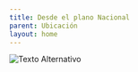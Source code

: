 ```yaml
---
title: Desde el plano Nacional
parent: Ubicación
layout: home
---
```


![Texto Alternativo](ruta/imaxe.jpg)
